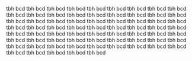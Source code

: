 tbh bcd
tbh bcd
tbh bcd
tbh bcd
tbh bcd
tbh bcd
tbh bcd
tbh bcd
tbh bcd
tbh bcd
tbh bcd
tbh bcd
tbh bcd
tbh bcd
tbh bcd
tbh bcd
tbh bcd
tbh bcd
tbh bcd
tbh bcd
tbh bcd
tbh bcd
tbh bcd
tbh bcd
tbh bcd
tbh bcd
tbh bcd
tbh bcd
tbh bcd
tbh bcd
tbh bcd
tbh bcd
tbh bcd
tbh bcd
tbh bcd
tbh bcd
tbh bcd
tbh bcd
tbh bcd
tbh bcd
tbh bcd
tbh bcd
tbh bcd
tbh bcd
tbh bcd
tbh bcd
tbh bcd
tbh bcd
tbh bcd
tbh bcd
tbh bcd
tbh bcd
tbh bcd
tbh bcd
tbh bcd
tbh bcd
tbh bcd
tbh bcd
tbh bcd
tbh bcd
tbh bcd
tbh bcd
tbh bcd
tbh bcd
tbh bcd
tbh bcd
tbh bcd
tbh bcd
